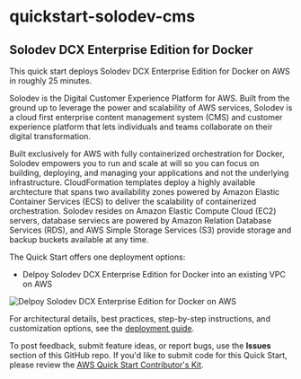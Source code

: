 # quickstart-solodev-cms
## Solodev DCX Enterprise Edition for Docker

This quick start deploys Solodev DCX Enterprise Edition for Docker on AWS in roughly 25 minutes.

Solodev is the Digital Customer Experience Platform for AWS. Built from the ground up to leverage the power and scalability of AWS services, Solodev is a cloud first enterprise content management system (CMS) and customer experience platform that lets individuals and teams collaborate on their digital transformation. 

Built exclusively for AWS with fully containerized orchestration for Docker, Solodev empowers you to run and scale at will so you can focus on building, deploying, and managing your applications and not the underlying infrastructure. CloudFormation templates deploy a highly available archtecture that spans two availability zones powered by Amazon Elastic Container Services (ECS) to deliver the scalability of containerized orchestration. Solodev resides on Amazon Elastic Compute Cloud (EC2) servers, database serviecs are powered by Amazon Relation Database Services (RDS), and AWS Simple Storage Services (S3) provide storage and backup buckets available at any time.

The Quick Start offers one deployment options:

- Delpoy Solodev DCX Enterprise Edition for Docker into an existing VPC on AWS

![Delpoy Solodev DCX Enterprise Edition for Docker on AWS](https://raw.githubusercontent.com/solodev/aws/master/pages/images/solodev-dcx-architecture-for-aws.jpg)

For architectural details, best practices, step-by-step instructions, and customization options, see the 
[deployment guide](https://github.com/aws-quickstart/quickstart-solodev-cms#tbd).

To post feedback, submit feature ideas, or report bugs, use the **Issues** section of this GitHub repo.
If you'd like to submit code for this Quick Start, please review the [AWS Quick Start Contributor's Kit](https://aws-quickstart.github.io/). 